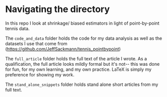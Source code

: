 # Navigating the directory

In this repo I look at shrinkage/ biased estimators in light of point-by-point tennis data. 

The `code_and_data` folder holds the code for my data analysis as well as the datasets I use that come from (https://github.com/JeffSackmann/tennis_pointbypoint)

The `full_article` folder holds the full text of the article I wrote. As a qualification, the full article looks mildly formal but it's not-- this was done for fun, for my own learning, and my own practice. LaTeX is simply my preference for showing my work.

The `stand_alone_snippets` folder holds stand alone short articles from my full text.
